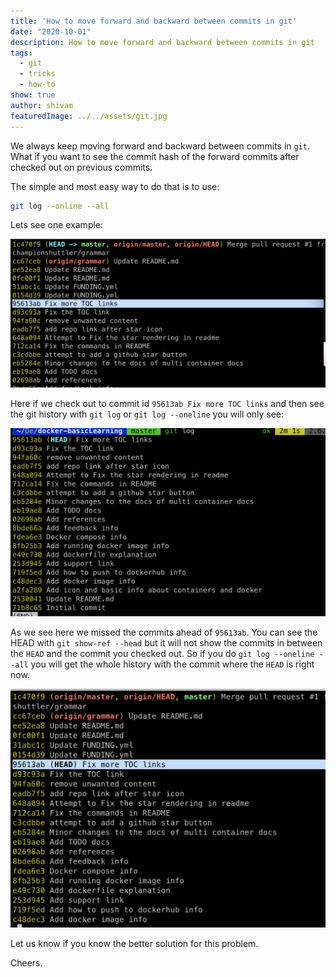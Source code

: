 ```yaml
---
title: 'How to move forward and backward between commits in git'
date: "2020-10-01"
description: How to move forward and backward between commits in git
tags:
  - git
  - tricks
  - how-to
show: true
author: shivam
featuredImage: ../../assets/git.jpg
---
```


We always keep moving forward and backward between commits in `git`. What if you want to see the commit hash of the forward commits after checked out on previous commits.

The simple and most easy way to do that is to use:

```bash
git log --online --all
```

Lets see one example:

![](1.jpg)

Here if we check out to commit id `95613ab Fix more TOC links` and then see the git history with `git log` or `git log --oneline` you will only see:

![](2.jpg)

As we see here we missed the commits ahead of `95613ab`. You can see the HEAD with `git show-ref --head` but it will not show the commits in between the `HEAD` and the commit you checked out. So if you do `git log --oneline --all` you will get the whole history with the commit where the `HEAD` is right now.

![](3.jpg)


Let us know if you know the better solution for this problem.

Cheers.